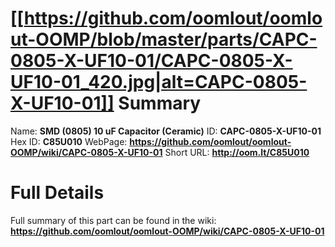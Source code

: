 
[[https://github.com/oomlout/oomlout-OOMP/blob/master/parts/CAPC-0805-X-UF10-01/CAPC-0805-X-UF10-01_420.jpg|alt=CAPC-0805-X-UF10-01]] 
Summary
=================

Name: __SMD (0805) 10 uF Capacitor (Ceramic)__
ID: __CAPC-0805-X-UF10-01__
Hex ID: __C85U010__
WebPage: __https://github.com/oomlout/oomlout-OOMP/wiki/CAPC-0805-X-UF10-01__
Short URL: __http://oom.lt/C85U010__

Full Details
==========================
Full summary of this part can be found in the wiki:   
__https://github.com/oomlout/oomlout-OOMP/wiki/CAPC-0805-X-UF10-01__   

